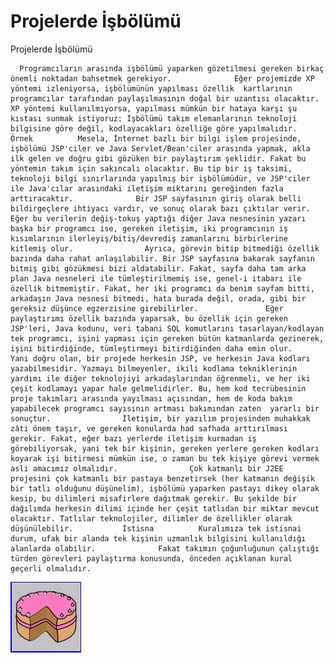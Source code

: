 # Projelerde İşbölümü




Projelerde İşbölümü



      Programcıların arasında işbölümü yaparken gözetilmesi gereken birkaç önemli noktadan bahsetmek gerekiyor.              Eğer projemizde XP yöntemi izleniyorsa, işbölümünün yapılması özellik  kartlarının programcılar tarafından paylaşılmasının doğal bir uzantısı olacaktır.              XP yöntemi kullanılmıyorsa, yapılması mümkün bir hataya karşı şu kıstası sunmak istiyoruz: İşbölümü takım elemanlarının teknoloji bilgisine göre değil, kodlayacakları özelliğe göre yapılmalıdır.          Örnek          Mesela, İnternet bazlı bir bilgi işlem projesinde, işbölümü JSP'ciler ve Java Servlet/Bean'ciler arasında yapmak, akla ilk gelen ve doğru gibi gözüken bir paylaştırım şeklidir. Fakat bu yöntemin takım için sakıncalı olacaktır. Bu tip bir iş taksimi, teknoloji bilgi sınırlarında yapılmış bir işbölümüdür, ve JSP'ciler ile Java'cılar arasındaki iletişim miktarını gereğinden fazla arttıracaktır.              Bir JSP sayfasının giriş olarak belli bildirgeçlere ihtiyacı vardır, ve sonuç olarak bazı çıktılar verir. Eğer bu verilerin değiş-tokuş yaptığı diğer Java nesnesinin yazarı başka bir programcı ise, gereken iletişim, iki programcının iş kısımlarının ilerleyiş/bitiş/devrediş zamanlarını birbirlerine kitlemiş olur.                Ayrıca, görevin bitip bitmediği özellik bazında daha rahat anlaşılabilir. Bir JSP sayfasına bakarak sayfanın bitmiş gibi gözükmesi bizi aldatabilir. Fakat, sayfa daha tam arka plan Java nesneleri ile tümleştirilmemiş ise, genel-i itabarı ile özellik bitmemiştir. Fakat, her iki programcı da benim sayfam bitti, arkadaşın Java nesnesi bitmedi, hata burada değil, orada, gibi bir gereksiz düşünce egzerzisine girebilirler.               Eğer paylaştırımı özellik bazında yaparsak, bu özellik için gereken JSP'leri, Java kodunu, veri tabani SQL komutlarını tasarlayan/kodlayan tek programcı, işini yapması için gereken bütün katmanlarda gezinerek, işini bitirdiğinde, tümleştirmeyi bitirdiğinden daha emin olur.              Yani doğru olan, bir projede herkesin JSP, ve herkesin Java kodları yazabilmesidir. Yazmayı bilmeyenler, ikili kodlama tekniklerinin yardımı ile diğer teknolojiyi arkadaşlarından öğrenmeli, ve her iki çeşit kodlamayı yapar hale gelmelidirler. Bu, hem kod tecrübesinin proje takımları arasında yayılması açısından, hem de koda bakım yapabilecek programcı sayısının artması bakımından zaten  yararlı bir sonuçtur.                İletişim, bir yazılım projesinden muhakkak zâti önem taşır, ve gereken konularda had safhada arttırılması gerekir. Fakat, eğer bazı yerlerde iletişim kurmadan iş görebiliyorsak, yani tek bir kişinin, gereken yerlere gereken kodları koyarak işi bitirmesi mümkün ise, o zaman bu tek kişiye görevi vermek asli amacımız olmalıdır.                Çok katmanlı bir J2EE projesini çok katmanlı bir pastaya benzetirsek (her katmanın değişik bir tatlı olduğunu düşünelim), işbölümü yaparken pastayı dikey olarak kesip, bu dilimleri misafirlere dağıtmak gerekir. Bu şekilde bir dağılımda herkesin dilimi içinde her çeşit tatlıdan bir miktar mevcut olacaktır. Tatlılar teknolojiler, dilimler de özellikler olarak düşünülebilir.           İstisna          Kuralımıza tek istisnai durum, ufak bir alanda tek kişinin uzmanlık bilgisini kullanıldığı alanlarda olabilir.              Fakat takımın çoğunluğunun çalıştığı türden görevleri paylaştırma konusunda, önceden açıklanan kural geçerli olmalıdır.




![](cake.jpg)
